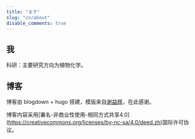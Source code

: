 ```yaml
---
title: "关于"
slug: "cn/about"
disable_comments: true
---
```

## 我

科研：主要研究方向为植物化学。



## 博客

博客由 blogdown + hugo 搭建，模版来自[谢益辉](https://yihui.name)，在此感谢。

博客内容采用[署名-非商业性使用-相同方式共享4.0] (https://creativecommons.org/licenses/by-nc-sa/4.0/deed.zh)国际许可协议。



